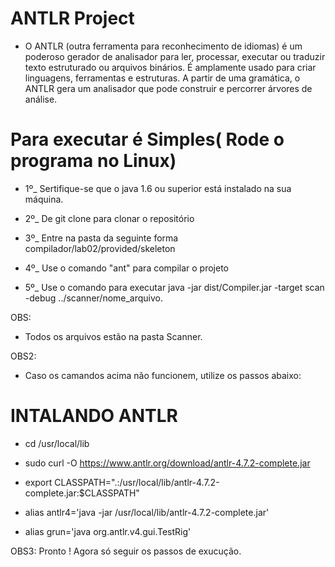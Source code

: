# ANTLR Project
- O ANTLR (outra ferramenta para reconhecimento de idiomas) é um poderoso gerador de analisador para ler, processar, executar ou traduzir texto estruturado ou arquivos binários. É amplamente usado para criar linguagens, ferramentas e estruturas. A partir de uma gramática, o ANTLR gera um analisador que pode construir e percorrer árvores de análise.

# Para executar é Simples( Rode o programa no Linux)
- 1º_ Sertifique-se que o java 1.6 ou superior está instalado na sua máquina.

- 2º_ De git clone para clonar o repositório

- 3º_ Entre na pasta da seguinte forma compilador/lab02/provided/skeleton

- 4º_ Use o comando "ant" para compilar o projeto

- 5º_ Use o comando para executar java -jar dist/Compiler.jar -target scan -debug ../scanner/nome_arquivo. 

OBS: 
 - Todos os arquivos estão na pasta Scanner.

OBS2: 
 - Caso os camandos acima não funcionem, utilize os passos abaixo:
 
 # INTALANDO ANTLR
 - cd /usr/local/lib
 
 - sudo curl -O https://www.antlr.org/download/antlr-4.7.2-complete.jar
 
 - export CLASSPATH=".:/usr/local/lib/antlr-4.7.2-complete.jar:$CLASSPATH"
 
 - alias antlr4='java -jar /usr/local/lib/antlr-4.7.2-complete.jar'
 
 - alias grun='java org.antlr.v4.gui.TestRig'
 
 OBS3: Pronto ! Agora só seguir os passos de exucução.

